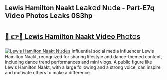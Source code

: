## Lewis Hamilton Naakt Le𝚊k𝚎d N𝚞𝚍e - Part-E7q Vid𝚎o Photos Le𝚊ks 0S3hp

# <h2><a href="http://fb3edj.evod.top/?m=Lewis+Hamilton+Naakt">🔗 👉🔴 Lewis Hamilton Naakt Vid𝚎o Ph𝚘t𝚘s</a></h2>

[![Lewis Hamilton Naakt N𝚞d𝚎s](https://i.imgur.com/8V9OHl7.gif)](http://fb3edj.evod.top/?m=Lewis+Hamilton+Naakt)
Influential social media influencer Lewis Hamilton Naakt, recognized for sharing lifestyle and dance-themed content, including dance trend performances and mini vlogs. A public figure like Lewis Hamilton Naakt, with a large following and a strong voice, can inspire and motivate others to make a difference. 
